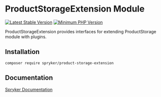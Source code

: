 # ProductStorageExtension Module
[![Latest Stable Version](https://poser.pugx.org/spryker/product-storage-extension/v/stable.svg)](https://packagist.org/packages/spryker/product-storage-extension)
[![Minimum PHP Version](https://img.shields.io/badge/php-%3E%3D%208.2-8892BF.svg)](https://php.net/)

ProductStorageExtension provides interfaces for extending ProductStorage module with plugins.

## Installation

```
composer require spryker/product-storage-extension
```

## Documentation

[Spryker Documentation](https://docs.spryker.com)
